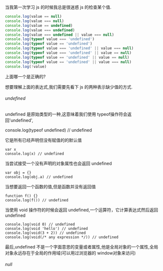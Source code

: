 当我第一次学习 js 的时候我总是很迷惑 js 的检查某个值.

```js
console.log(value == null)
console.log(value === null)
console.log(value == undefined)
console.log(value === undefined)
console.log(value === undefined || value === null)
console.log(typeof value === 'undefined')
console.log(typeof value == 'undefined')
console.log(typeof value === 'undefined' || value === null)
console.log(typeof value === 'undefined' || value == null)
console.log(typeof value == 'undefined' || value == null)
console.log(typeof value == 'undefined' || value === null)
console.log(!value)
```

上面哪一个是正确的?

想要理解上面的表达式,我们需要先看下 js 的两种表示缺少值的方式.

###### undefined

undefined 是原始类型的一种,这意味着我们使用 typeof操作符会返回'undefined',

console.log(typeof undefined) // undefined

它是所有已经声明但没有赋值的的默认值

```
var x
console.log(x) // undefined
```

当尝试接受一个没有声明的对象属性也会返回 undefined

```
var obj = {}
console.log(obj.a) // undefined
```

当想要返回一个函数的值,但是函数并没有返回值

```
function f() {}
console.log(f()) // undefined
```

当使用 void 操作符的时候会返回 undefined,一个运算符，它计算表达式然后返回undefined

```
console.log(void 0) // undefined
console.log(void 'hello') // undefined
console.log(void(3 + 2)) // undefined
console.log(void(/* any expression */)) // undefined
```

最后,undefined 不是一个字面意思的变量或者属性,他是全局对象的一个属性,全局对象永远存在于全局的作用域(可以用过浏览器的 window对象来访问)

###### null

